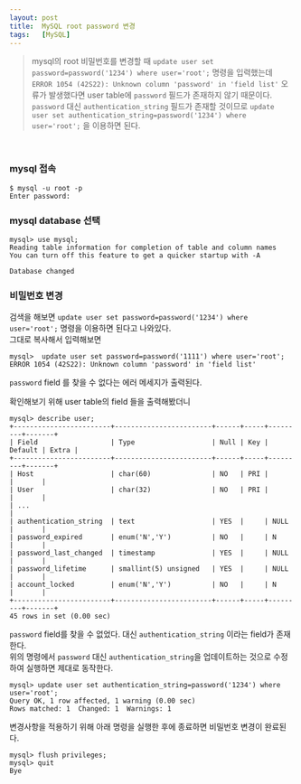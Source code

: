 ```yaml
---
layout: post
title:  MySQL root password 변경
tags:   [MySQL]
---
```


> mysql의 root 비밀번호를 변경할 때 `update user set password=password('1234') where user='root';` 명령을 입력했는데 `ERROR 1054 (42S22): Unknown column 'password' in 'field list'` 오류가 발생했다면 user table에 `password` 필드가 존재하지 않기 때문이다. `password` 대신 `authentication_string` 필드가 존재할 것이므로 `update user set authentication_string=password('1234') where user='root';` 을 이용하면 된다.  

<br/>  

### mysql 접속

```
$ mysql -u root -p
Enter password:
```   

### mysql database 선택  

```
mysql> use mysql;
Reading table information for completion of table and column names
You can turn off this feature to get a quicker startup with -A

Database changed
```  

### 비밀번호 변경  

검색을 해보면 `update user set password=password('1234') where user='root';` 명령을 이용하면 된다고 나와있다.  
그대로 복사해서 입력해보면  

```
mysql>  update user set password=password('1111') where user='root';
ERROR 1054 (42S22): Unknown column 'password' in 'field list'
```  

`password` field 를 찾을 수 없다는 에러 메세지가 출력된다.  

확인해보기 위해 user table의 field 들을 출력해봤더니  

```
mysql> describe user;
+------------------------+------------------------+------+-----+---------+-------+
| Field                  | Type                   | Null | Key | Default | Extra |
+------------------------+------------------------+------+-----+---------+-------+
| Host                   | char(60)               | NO   | PRI |         |       |
| User                   | char(32)               | NO   | PRI |         |       |
| ...                                                                            |
| authentication_string  | text                   | YES  |     | NULL    |       |
| password_expired       | enum('N','Y')          | NO   |     | N       |       |
| password_last_changed  | timestamp              | YES  |     | NULL    |       |
| password_lifetime      | smallint(5) unsigned   | YES  |     | NULL    |       |
| account_locked         | enum('N','Y')          | NO   |     | N       |       |
+------------------------+------------------------+------+-----+---------+-------+
45 rows in set (0.00 sec)
```  

`password` field를 찾을 수 없었다. 대신 `authentication_string` 이라는 field가 존재한다.  
위의 명령에서 `password` 대신 `authentication_string`을 업데이트하는 것으로 수정하여 실행하면 제대로 동작한다.  

```
mysql> update user set authentication_string=password('1234') where user='root';
Query OK, 1 row affected, 1 warning (0.00 sec)
Rows matched: 1  Changed: 1  Warnings: 1
```  

변경사항을 적용하기 위해 아래 명령을 실행한 후에 종료하면 비밀번호 변경이 완료된다.  

```
mysql> flush privileges;
mysql> quit
Bye
```    
